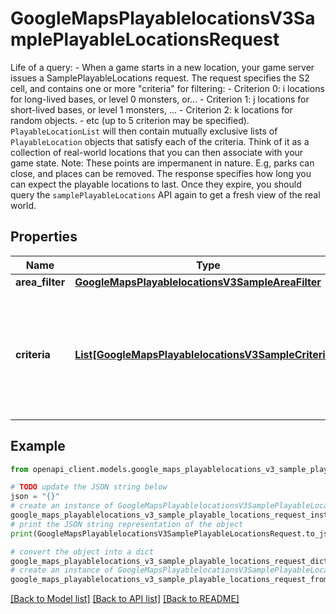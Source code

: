 # GoogleMapsPlayablelocationsV3SamplePlayableLocationsRequest

 Life of a query: - When a game starts in a new location, your game server issues a SamplePlayableLocations request. The request specifies the S2 cell, and contains one or more \"criteria\" for filtering: - Criterion 0: i locations for long-lived bases, or level 0 monsters, or... - Criterion 1: j locations for short-lived bases, or level 1 monsters, ... - Criterion 2: k locations for random objects. - etc (up to 5 criterion may be specified). `PlayableLocationList` will then contain mutually exclusive lists of `PlayableLocation` objects that satisfy each of the criteria. Think of it as a collection of real-world locations that you can then associate with your game state. Note: These points are impermanent in nature. E.g, parks can close, and places can be removed. The response specifies how long you can expect the playable locations to last. Once they expire, you should query the `samplePlayableLocations` API again to get a fresh view of the real world.

## Properties

Name | Type | Description | Notes
------------ | ------------- | ------------- | -------------
**area_filter** | [**GoogleMapsPlayablelocationsV3SampleAreaFilter**](GoogleMapsPlayablelocationsV3SampleAreaFilter.md) |  | [optional] 
**criteria** | [**List[GoogleMapsPlayablelocationsV3SampleCriterion]**](GoogleMapsPlayablelocationsV3SampleCriterion.md) | Required. Specifies one or more (up to 5) criteria for filtering the returned playable locations. | [optional] 

## Example

```python
from openapi_client.models.google_maps_playablelocations_v3_sample_playable_locations_request import GoogleMapsPlayablelocationsV3SamplePlayableLocationsRequest

# TODO update the JSON string below
json = "{}"
# create an instance of GoogleMapsPlayablelocationsV3SamplePlayableLocationsRequest from a JSON string
google_maps_playablelocations_v3_sample_playable_locations_request_instance = GoogleMapsPlayablelocationsV3SamplePlayableLocationsRequest.from_json(json)
# print the JSON string representation of the object
print(GoogleMapsPlayablelocationsV3SamplePlayableLocationsRequest.to_json())

# convert the object into a dict
google_maps_playablelocations_v3_sample_playable_locations_request_dict = google_maps_playablelocations_v3_sample_playable_locations_request_instance.to_dict()
# create an instance of GoogleMapsPlayablelocationsV3SamplePlayableLocationsRequest from a dict
google_maps_playablelocations_v3_sample_playable_locations_request_from_dict = GoogleMapsPlayablelocationsV3SamplePlayableLocationsRequest.from_dict(google_maps_playablelocations_v3_sample_playable_locations_request_dict)
```
[[Back to Model list]](../README.md#documentation-for-models) [[Back to API list]](../README.md#documentation-for-api-endpoints) [[Back to README]](../README.md)


